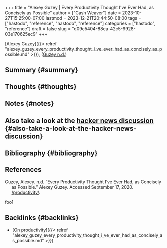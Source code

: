 +++
title = "Alexey Guzey | Every Productivity Thought I've Ever Had, as Concisely as Possible"
author = ["Cash Weaver"]
date = 2023-10-27T15:25:00-07:00
lastmod = 2023-12-21T20:44:50-08:00
tags = ["hastodo", "reference", "hastodo", "reference"]
categories = ["hastodo", "reference"]
draft = false
slug = "d09c5404-88ea-42c5-9928-03e170625ec9"
+++

[Alexey Guzey]({{< relref "alexey_guzey_every_productivity_thought_i_ve_ever_had_as_concisely_as_possible.md" >}}), (<a href="#citeproc_bib_item_1">Guzey n.d.</a>)


## Summary {#summary}


## Thoughts {#thoughts}


## Notes {#notes}


## Also take a look at the [hacker news discussion](https://news.ycombinator.com/item?id=20737304) {#also-take-a-look-at-the-hacker-news-discussion}


## Bibliography {#bibliography}

## References

<style>.csl-entry{text-indent: -1.5em; margin-left: 1.5em;}</style><div class="csl-bib-body">
  <div class="csl-entry"><a id="citeproc_bib_item_1"></a>Guzey, Alexey. n.d. “Every Productivity Thought I’ve Ever Had, as Concisely as Possible.” Alexey Guzey. Accessed September 17, 2020. <a href="/productivity/">/productivity/</a>.</div>
</div>

foo1


## Backlinks {#backlinks}

-   [On productivity]({{< relref "alexey_guzey_every_productivity_thought_i_ve_ever_had_as_concisely_as_possible.md" >}})
